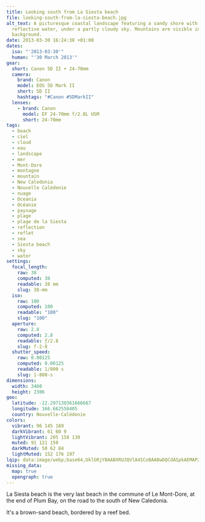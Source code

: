 ```yaml
---
title: Looking south from La Siesta beach
file: looking-south-from-la-siesta-beach.jpg
alt_text: A picturesque coastal landscape featuring a sandy shore with rocks and
  reflective water, under a partly cloudy sky. Mountains are visible in the
  background.
date: 2013-03-30 16:24:38 +01:00
dates:
  iso: "'2013-03-30'"
  human: "'30 March 2013'"
gear:
  short: Canon 5D II + 24-70mm
  camera:
    brand: Canon
    model: EOS 5D Mark II
    short: 5D II
    hashtags: "#Canon #5DMarkII"
  lenses:
    - brand: Canon
      model: EF 24-70mm f/2.8L USM
      short: 24-70mm
tags:
  - beach
  - ciel
  - cloud
  - eau
  - landscape
  - mer
  - Mont-Dore
  - montagne
  - mountain
  - New Caledonia
  - Nouvelle Calédonie
  - nuage
  - Oceania
  - Océanie
  - paysage
  - plage
  - plage de la Siesta
  - reflection
  - reflet
  - sea
  - Siesta beach
  - sky
  - water
settings:
  focal_length:
    raw: 38
    computed: 38
    readable: 38 mm
    slug: 38-mm
  iso:
    raw: 100
    computed: 100
    readable: "100"
    slug: "100"
  aperture:
    raw: 2.8
    computed: 2.8
    readable: ƒ/2.8
    slug: f-2-8
  shutter_speed:
    raw: 0.00125
    computed: 0.00125
    readable: 1/800 s
    slug: 1-800-s
dimensions:
  width: 3460
  height: 2306
geo:
  latitude: -22.297130361666667
  longitude: 166.662558405
  country: Nouvelle-Calédonie
colors:
  vibrant: 96 145 189
  darkVibrant: 61 60 9
  lightVibrant: 205 158 130
  muted: 91 121 150
  darkMuted: 50 62 84
  lightMuted: 152 176 197
lqip: data:image/webp;base64,UklGRjYBAABXRUJQVlA4ICoBAABwDQCdASpkAEMAP2WixVizLSivNfSqMmAsiWMAzj3egYrR0G+ThJJJnWNnzKSDmdyQ8uBlK5PRh0v3LsRqbEAWbbt0gYwbi0KdXF4O483IC6bEOUt1ZPl9X29TFswD0wGj1HUN9RET0DFQSzU0KdwQ6UemGAD0q94v+igfuI30+OZl4Ik/y08qVgQLBospqURZZX67BoZw6AO5b8g95F+pkWq2iE+Jwkv3j0PBy4rpgktgP0ZZULn3KB0M8KK46svCh4e3o6Dxq4I5YJeLtbsa6BHPRnqbwoQaGvwEUyFcNbXYH/W4ENULidGumXKOkPpPbU+7U/vnPTIwAZpqLMNcU2mYwNb+2fsaqlndhFxQ1bMZm+aabBhCeCzgeSmyrhGM3W+FbLKbAAAA
missing_data:
  map: true
  opengraph: true
---
```


La Siesta beach is the very last beach in the commune of Le Mont-Dore, at the end of Plum Bay, on the road to the south of New Caledonia.

It's a brown-sand beach, bordered by a reef bed.
